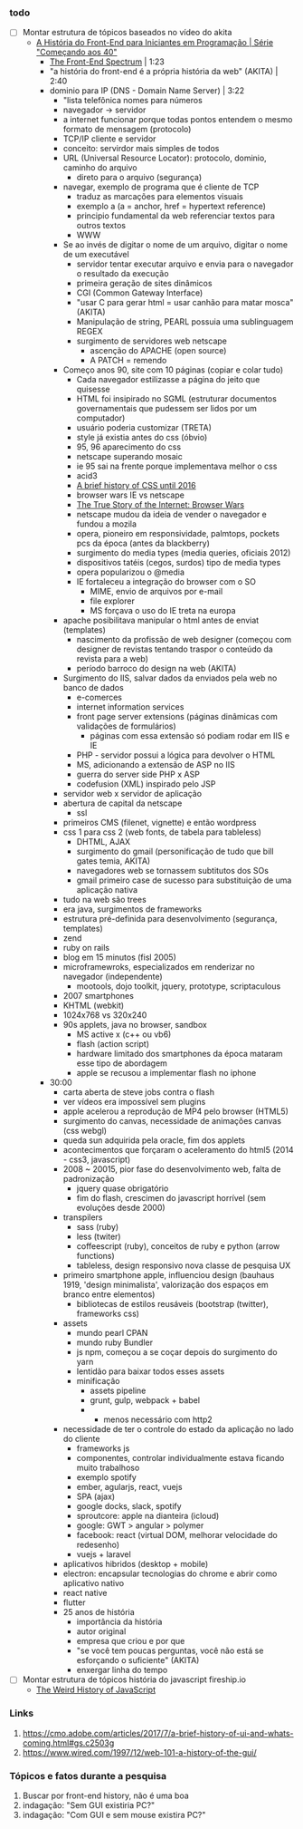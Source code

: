 ### todo
- [ ] Montar estrutura de tópicos baseados no vídeo do akita
  - [A História do Front-End para Iniciantes em Programação | Série "Começando aos 40"](https://www.youtube.com/watch?v=VKmPGmFY7H4&t=3s)
    - [The Front-End Spectrum](https://medium.com/@withinsight1/the-front-end-spectrum-c0f30998c9f0) | 1:23
    - "a história do front-end é a própria história da web" (AKITA) | 2:40
    - dominio para IP (DNS - Domain Name Server) | 3:22
      - "lista telefônica nomes para números
      - navegador -> servidor
      - a internet funcionar porque todas pontos entendem o mesmo formato de mensagem (protocolo)
      - TCP/IP cliente e servidor
      - conceito: servirdor mais simples de todos
      - URL (Universal Resource Locator): protocolo, dominio, caminho do arquivo
        - direto para o arquivo (segurança)
      - navegar, exemplo de programa que é cliente de TCP
        - traduz as marcações para elementos visuais
        - exemplo a (a = anchor, href = hypertext reference)
        - principio fundamental da web referenciar textos para outros textos
        - WWW
      - Se ao invés de digitar o nome de um arquivo, digitar o nome de um executável
        - servidor tentar executar arquivo e envia para o navegador o resultado da execução
        - primeira geração de sites dinâmicos
        - CGI (Common Gateway Interface)
        - "usar C para gerar html = usar canhão para matar mosca" (AKITA)
        - Manipulação de string, PEARL possuia uma sublinguagem REGEX
        - surgimento de servidores web netscape
          - ascenção do APACHE (open source)
           - A PATCH = remendo
      - Começo anos 90, site com 10 páginas (copiar e colar tudo)
        - Cada navegador estilizasse a página do jeito que quisesse
        - HTML foi insipirado no SGML (estruturar documentos governamentais que pudessem ser lidos por um computador)
        - usuário poderia customizar (TRETA)
        - style já existia antes do css (óbvio)
        - 95, 96 aparecimento do css
        - netscape superando mosaic
        - ie 95 sai na frente porque implementava melhor o css
        - acid3
        - [A brief history of CSS until 2016](https://www.w3.org/Style/CSS20/history.html)
        - browser wars IE vs netscape
        - [The True Story of the Internet: Browser Wars](https://www.youtube.com/watch?v=VANORrzKX50)
        - netscape mudou da ideia de vender o navegador e fundou a mozila
        - opera, pioneiro em responsividade, palmtops, pockets pcs da época (antes da blackberry)
        - surgimento do media types (media queries, oficiais 2012)
        - dispositivos tatéis (cegos, surdos) tipo de media types
        - opera popularizou o @media
        - IE fortaleceu a integração do browser com o SO
          - MIME, envio de arquivos por e-mail
          - file explorer
          - MS forçava o uso do IE treta na europa
      - apache posibilitava manipular o html antes de enviat (templates)
        - nascimento da profissão de web designer (começou com designer de revistas tentando traspor o conteúdo da revista para a web)
        - período barroco do design na web (AKITA)
      - Surgimento do IIS, salvar dados da enviados pela web no banco de dados
        - e-comerces
        - internet information services
        - front page server extensions (páginas dinâmicas com validações de formulários)
          - páginas com essa extensão só podiam rodar em IIS e IE
        - PHP - servidor possui a lógica para devolver o HTML
        - MS, adicionando a extensão de ASP no IIS
        - guerra do server side PHP x ASP
        - codefusion (XML) inspirado pelo JSP
      - servidor web x servidor de aplicação
      - abertura de capital da netscape
        - ssl
      - primeiros CMS (filenet, vignette) e então wordpress
      - css 1 para css 2 (web fonts, de tabela para tableless)
        - DHTML, AJAX
        - surgimento do gmail (personificação de tudo que bill gates temia, AKITA)
        - navegadores web se tornassem subtitutos dos SOs
        - gmail primeiro case de sucesso para substituição de uma aplicação nativa
      - tudo na web são trees
      - era java, surgimentos de frameworks
       - estrutura pré-definida para desenvolvimento (segurança, templates)
       - zend
       - ruby on rails
       - blog em 15 minutos (fisl 2005)
      - microframewroks, especializados em renderizar no navegador (independente)
        - mootools, dojo toolkit, jquery, prototype, scriptaculous
      - 2007 smartphones
       - KHTML (webkit)
       - 1024x768 vs 320x240
      - 90s applets, java no browser, sandbox
        - MS active x (c++ ou vb6)
        - flash (action script)
        - hardware limitado dos smartphones da época mataram esse tipo de abordagem
        - apple se recusou a implementar flash no iphone
    - 30:00
      - carta aberta de steve jobs contra o flash
      - ver vídeos era impossível sem plugins
      - apple acelerou a reprodução de MP4 pelo browser (HTML5)
      - surgimento do canvas, necessidade de animações canvas (css webgl)
      - queda sun adquirida pela oracle, fim dos applets
      - acontecimentos que forçaram o aceleramento do html5 (2014 - css3, javascript)
      - 2008 ~ 20015, pior fase do desenvolvimento web, falta de padronização
        - jquery quase obrigatório
        - fim do flash, crescimen do javascript horrível (sem evoluções desde 2000)
      - transpilers
        - sass (ruby)
        - less (twiter)
        - coffeescript (ruby), conceitos de ruby e python (arrow functions)
        - tableless, design responsivo nova classe de pesquisa UX
      - primeiro smartphone apple, influenciou design (bauhaus 1919, 'design minimalista', valorização dos espaços em branco entre elementos)
        - bibliotecas de estilos reusáveis (bootstrap (twitter), frameworks css)
      - assets
        - mundo pearl CPAN
        - mundo ruby Bundler
        - js npm, começou a se coçar depois do surgimento do yarn
        - lentidão para baixar todos esses assets
        - minificação
          - assets pipeline
          - grunt, gulp, webpack + babel
          - * menos necessário com http2
      - necessidade de ter o controle do estado da aplicação no lado do cliente
        - frameworks js
        - componentes, controlar individualmente estava ficando muito trabalhoso
        - exemplo spotify
        - ember, agularjs, react, vuejs
        - SPA (ajax)
        - google docks, slack, spotify
        - sproutcore: apple na dianteira (icloud)
        - google: GWT > angular > polymer
        - facebook: react (virtual DOM, melhorar velocidade do redesenho)
        - vuejs + laravel
      - aplicativos hibridos (desktop + mobile)
       - electron: encapsular tecnologias do chrome e abrir como aplicativo nativo
       - react native
       - flutter
      - 25 anos de história
        - importância da história
        - autor original
        - empresa que criou e por que
        - "se você tem poucas perguntas, você não está se esforçando o suficiente" (AKITA)
        - enxergar linha do tempo
- [ ] Montar estrutura de tópicos história do javascript fireship.io
  - [The Weird History of JavaScript](https://www.youtube.com/watch?v=Sh6lK57Cuk4)

### Links
1. https://cmo.adobe.com/articles/2017/7/a-brief-history-of-ui-and-whats-coming.html#gs.c2503g
1. https://www.wired.com/1997/12/web-101-a-history-of-the-gui/

### Tópicos e fatos durante a pesquisa
1. Buscar por front-end history, não é uma boa
1. indagação: "Sem GUI existiria PC?"
1. indagação: "Com GUI e sem mouse existira PC?"
